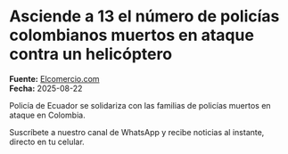 # Asciende a 13 el número de policías colombianos muertos en ataque contra un helicóptero

**Fuente:** [Elcomercio.com](https://www.elcomercio.com/actualidad/mundo/asciende-13-policias-colombianos-muertos-ataque-helicoptero/)  
**Fecha:** 2025-08-22

Policía de Ecuador se solidariza con las familias de policías muertos en ataque en Colombia.

Suscríbete a nuestro canal de WhatsApp y recibe noticias al instante, directo en tu celular.
